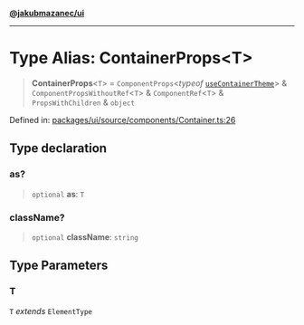 [**@jakubmazanec/ui**](../README.md)

---

# Type Alias: ContainerProps\<T\>

> **ContainerProps**\<`T`\> = `ComponentProps`\<_typeof_
> [`useContainerTheme`](../variables/useContainerTheme.md)\> & `ComponentPropsWithoutRef`\<`T`\> &
> `ComponentRef`\<`T`\> & `PropsWithChildren` & `object`

Defined in:
[packages/ui/source/components/Container.ts:26](https://github.com/jakubmazanec/tools/blob/026d472564678641afd0039e9c07d936f221ca46/packages/ui/source/components/Container.ts#L26)

## Type declaration

### as?

> `optional` **as**: `T`

### className?

> `optional` **className**: `string`

## Type Parameters

### T

`T` _extends_ `ElementType`
